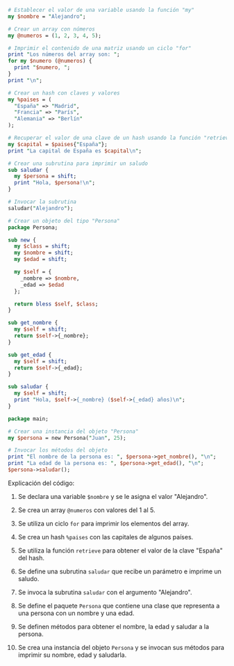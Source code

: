 ```perl
# Establecer el valor de una variable usando la función "my"
my $nombre = "Alejandro";

# Crear un array con números
my @numeros = (1, 2, 3, 4, 5);

# Imprimir el contenido de una matriz usando un ciclo "for"
print "Los números del array son: ";
for my $numero (@numeros) {
  print "$numero, ";
}
print "\n";

# Crear un hash con claves y valores
my %paises = (
  "España" => "Madrid",
  "Francia" => "París",
  "Alemania" => "Berlín"
);

# Recuperar el valor de una clave de un hash usando la función "retrieve"
my $capital = $paises{"España"};
print "La capital de España es $capital\n";

# Crear una subrutina para imprimir un saludo
sub saludar {
  my $persona = shift;
  print "Hola, $persona!\n";
}

# Invocar la subrutina
saludar("Alejandro");

# Crear un objeto del tipo "Persona"
package Persona;

sub new {
  my $class = shift;
  my $nombre = shift;
  my $edad = shift;

  my $self = {
    _nombre => $nombre,
    _edad => $edad
  };

  return bless $self, $class;
}

sub get_nombre {
  my $self = shift;
  return $self->{_nombre};
}

sub get_edad {
  my $self = shift;
  return $self->{_edad};
}

sub saludar {
  my $self = shift;
  print "Hola, $self->{_nombre} ($self->{_edad} años)\n";
}

package main;

# Crear una instancia del objeto "Persona"
my $persona = new Persona("Juan", 25);

# Invocar los métodos del objeto
print "El nombre de la persona es: ", $persona->get_nombre(), "\n";
print "La edad de la persona es: ", $persona->get_edad(), "\n";
$persona->saludar();
```

Explicación del código:

1. Se declara una variable `$nombre` y se le asigna el valor "Alejandro".

2. Se crea un array `@numeros` con valores del 1 al 5.

3. Se utiliza un ciclo `for` para imprimir los elementos del array.

4. Se crea un hash `%paises` con las capitales de algunos países.

5. Se utiliza la función `retrieve` para obtener el valor de la clave "España" del hash.

6. Se define una subrutina `saludar` que recibe un parámetro e imprime un saludo.

7. Se invoca la subrutina `saludar` con el argumento "Alejandro".

8. Se define el paquete `Persona` que contiene una clase que representa a una persona con un nombre y una edad.

9. Se definen métodos para obtener el nombre, la edad y saludar a la persona.

10. Se crea una instancia del objeto `Persona` y se invocan sus métodos para imprimir su nombre, edad y saludarla.